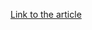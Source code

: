 [Link to the article](https://bitdefender.com/blog/hotforsecurity/popular-npm-repositories-compromised-in-man-in-the-middle-attack/)
